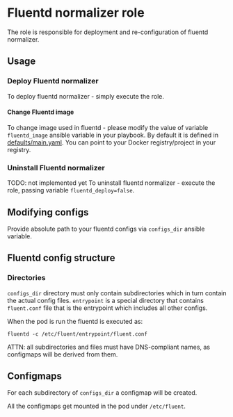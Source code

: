 # Fluentd normalizer role

The role is responsible for deployment and re-configuration of fluentd
normalizer.

## Usage

### Deploy Fluentd normalizer

To deploy fluentd normalizer - simply execute the role.

#### Change Fluentd image

To change image used in fluentd - please modify the value of variable
`fluentd_image` ansible variable in your playbook. By default it is defined
in [defaults/main.yaml](defaults/main.yaml).
You can point to your Docker registry/project in your registry.

### Uninstall Fluentd normalizer

TODO: not implemented yet
To uninstall fluentd normalizer - execute the role, passing variable
`fluentd_deploy=false`.

## Modifying configs

Provide absolute path to your fluentd configs via `configs_dir` ansible variable.

## Fluentd config structure

### Directories

`configs_dir` directory must only contain subdirectories which in turn
contain the actual config files.
`entrypoint` is a special directory that contains `fluent.conf` file that is the
entrypoint which includes all other configs.

When the pod is run the fluentd is executed as:

```
fluentd -c /etc/fluent/entrypoint/fluent.conf
```

ATTN: all subdirectories and files must have DNS-compliant names, as configmaps
will be derived from them.

## Configmaps
For each subdirectory of `configs_dir` a configmap will be created.

All the configmaps get mounted in the pod under `/etc/fluent`.


